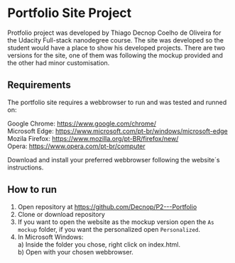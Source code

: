 #  Portfolio Site Project
Protfolio project was developed by Thiago Decnop Coelho de Oliveira for the Udacity Full-stack nanodegree course. The site was developed so the student would have a place to show his developed projects. There are two versions for the site, one of them was following the mockup provided and the other had minor customisation. 


##  Requirements 

The portfolio site requires a webbrowser to run and was tested and runned on:

Google Chrome: https://www.google.com/chrome/  
Microsoft Edge: https://www.microsoft.com/pt-br/windows/microsoft-edge  
Mozila Firefox: https://www.mozilla.org/pt-BR/firefox/new/  
Opera: https://www.opera.com/pt-br/computer  

Download and install your preferred webbrowser following the website´s instructions.


##  How to run

1) Open repository at https://github.com/Decnop/P2---Portfolio   
2) Clone or download repository  
3) If you want to open the website as the mockup version open the `As mockup` folder, if you want the personalized open `Personalized`.  
4) In Microsoft Windows:  
    a) Inside the folder you chose, right click on index.html.  
    b) Open with your chosen webbrowser.    



